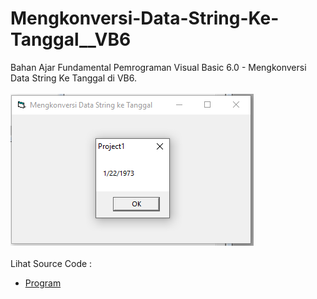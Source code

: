 # Mengkonversi-Data-String-Ke-Tanggal__VB6
Bahan Ajar Fundamental Pemrograman Visual Basic 6.0 - Mengkonversi Data String Ke Tanggal di VB6.<br><br>
<img src="https://github.com/RizkyKhapidsyah/Mengkonversi-Data-String-Ke-Tanggal__VB6/blob/master/result/001.PNG"><br><br>
Lihat Source Code : <br>
- <a href="https://github.com/RizkyKhapidsyah/Mengkonversi-Data-String-Ke-Tanggal__VB6/blob/master/Form1.frm">Program</a>

